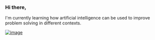 ### Hi there,

I'm currently learning how artificial intelligence can be used to improve problem solving in different contexts. 

[![image](https://user-images.githubusercontent.com/54156533/121066392-343c6480-c7a0-11eb-9b18-049ad88a8a22.png)](https://br.linkedin.com/in/carina-cunha-silva-325ba2154)
